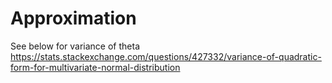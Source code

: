# Approximation


See below for variance of theta
https://stats.stackexchange.com/questions/427332/variance-of-quadratic-form-for-multivariate-normal-distribution
